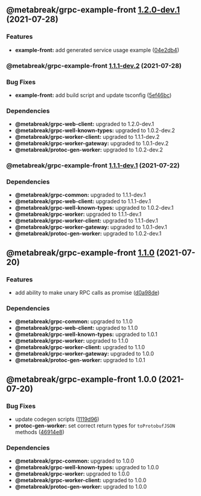 ## @metabreak/grpc-example-front [1.2.0-dev.1](https://github.com/metabreak/grpc-lib/compare/@metabreak/grpc-example-front@1.1.1-dev.2...@metabreak/grpc-example-front@1.2.0-dev.1) (2021-07-28)


### Features

* **example-front:** add generated service usage example ([04e2db4](https://github.com/metabreak/grpc-lib/commit/04e2db44c9813798831b13a0b293264fd5b33a69))

### @metabreak/grpc-example-front [1.1.1-dev.2](https://github.com/metabreak/grpc-lib/compare/@metabreak/grpc-example-front@1.1.1-dev.1...@metabreak/grpc-example-front@1.1.1-dev.2) (2021-07-28)

### Bug Fixes

- **example-front:** add build script and update tsconfig ([5ef46bc](https://github.com/metabreak/grpc-lib/commit/5ef46bc39ec8cab1b6e4cb80099e826363a465c0))

### Dependencies

- **@metabreak/grpc-web-client:** upgraded to 1.2.0-dev.1
- **@metabreak/grpc-well-known-types:** upgraded to 1.0.2-dev.2
- **@metabreak/grpc-worker-client:** upgraded to 1.1.1-dev.2
- **@metabreak/grpc-worker-gateway:** upgraded to 1.0.1-dev.2
- **@metabreak/protoc-gen-worker:** upgraded to 1.0.2-dev.2

### @metabreak/grpc-example-front [1.1.1-dev.1](https://github.com/metabreak/grpc-lib/compare/@metabreak/grpc-example-front@1.1.0...@metabreak/grpc-example-front@1.1.1-dev.1) (2021-07-22)

### Dependencies

- **@metabreak/grpc-common:** upgraded to 1.1.1-dev.1
- **@metabreak/grpc-web-client:** upgraded to 1.1.1-dev.1
- **@metabreak/grpc-well-known-types:** upgraded to 1.0.2-dev.1
- **@metabreak/grpc-worker:** upgraded to 1.1.1-dev.1
- **@metabreak/grpc-worker-client:** upgraded to 1.1.1-dev.1
- **@metabreak/grpc-worker-gateway:** upgraded to 1.0.1-dev.1
- **@metabreak/protoc-gen-worker:** upgraded to 1.0.2-dev.1

## @metabreak/grpc-example-front [1.1.0](https://github.com/metabreak/grpc-lib/compare/@metabreak/grpc-example-front@1.0.0...@metabreak/grpc-example-front@1.1.0) (2021-07-20)

### Features

- add ability to make unary RPC calls as promise ([d0a98de](https://github.com/metabreak/grpc-lib/commit/d0a98de22376fef37071f875a657979dcef7ffc9))

### Dependencies

- **@metabreak/grpc-common:** upgraded to 1.1.0
- **@metabreak/grpc-web-client:** upgraded to 1.1.0
- **@metabreak/grpc-well-known-types:** upgraded to 1.0.1
- **@metabreak/grpc-worker:** upgraded to 1.1.0
- **@metabreak/grpc-worker-client:** upgraded to 1.1.0
- **@metabreak/grpc-worker-gateway:** upgraded to 1.0.0
- **@metabreak/protoc-gen-worker:** upgraded to 1.0.1

## @metabreak/grpc-example-front 1.0.0 (2021-07-20)

### Bug Fixes

- update codegen scripts ([1119d96](https://github.com/metabreak/grpc-lib/commit/1119d965023a7ea1ce474a85ab5858564c02bceb))
- **protoc-gen-worker:** set correct return types for `toProtobufJSON` methods ([46914e8](https://github.com/metabreak/grpc-lib/commit/46914e8465a55f7c9810f17736a99558f93dc4c1))

### Dependencies

- **@metabreak/grpc-common:** upgraded to 1.0.0
- **@metabreak/grpc-well-known-types:** upgraded to 1.0.0
- **@metabreak/grpc-worker:** upgraded to 1.0.0
- **@metabreak/grpc-worker-client:** upgraded to 1.0.0
- **@metabreak/protoc-gen-worker:** upgraded to 1.0.0
